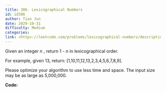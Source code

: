 ```yaml
---
title: 386. Lexicographical Numbers
id: id386
author: Tian Jun
date: 2020-10-31
difficulty: Medium
categories: 
link: <https://leetcode.com/problems/lexicographical-numbers/description/>
---
```


Given an integer _n_ , return 1 - _n_ in lexicographical order.

For example, given 13, return: [1,10,11,12,13,2,3,4,5,6,7,8,9].

Please optimize your algorithm to use less time and space. The input size may
be as large as 5,000,000.


**Code:**
